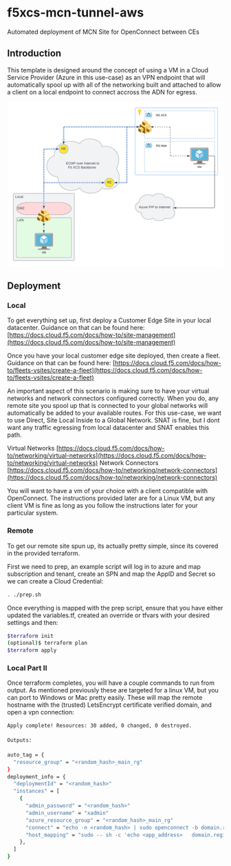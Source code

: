 # f5xcs-mcn-tunnel-aws

Automated deployment of MCN Site for OpenConnect between CEs

## Introduction

This template is designed around the concept of using a VM in a Cloud Service Provider (Azure in this use-case) as an VPN endpoint that will automatically spool up with all of the networking built and attached to allow a client on a local endpoint to connect accross the ADN for egress.

![MCN Egress](./img/mcn_egress.png)

## Deployment

### Local

To get everything set up, first deploy a Customer Edge Site in your local datacenter.  Guidance on that can be found here:  [https://docs.cloud.f5.com/docs/how-to/site-management](https://docs.cloud.f5.com/docs/how-to/site-management)

Once you have your local customer edge site deployed, then create a fleet.  Guidance on that can be found here:  [https://docs.cloud.f5.com/docs/how-to/fleets-vsites/create-a-fleet](https://docs.cloud.f5.com/docs/how-to/fleets-vsites/create-a-fleet)

An important aspect of this scenario is making sure to have your virtual networks and network connectors configured correctly.  When you do, any remote site you spool up that is connected to your global networks will automatically be added to your available routes.  For this use-case, we want to use Direct, Site Local Inside to a Global Network. SNAT is fine, but I dont want any traffic egressing from local datacenter and SNAT enables this path.

Virtual Networks [https://docs.cloud.f5.com/docs/how-to/networking/virtual-networks](https://docs.cloud.f5.com/docs/how-to/networking/virtual-networks)
Network Connectors [https://docs.cloud.f5.com/docs/how-to/networking/network-connectors](https://docs.cloud.f5.com/docs/how-to/networking/network-connectors)

You will want to have a vm of your choice with a client compatible with OpenConnect.  The instructions provided later are for a Linux VM, but any client VM is fine as long as you follow the instructions later for your particular system.

### Remote

To get our remote site spun up, its actually pretty simple, since its covered in the provided terraform.

First we need to prep, an example script will log in to azure and map subscription and tenant, create an SPN and map the AppID and Secret so we can create a Cloud Credential:

```bash
. ./prep.sh
```

Once everything is mapped with the prep script, ensure that you have either updated the variables.tf, created an override or tfvars with your desired settings and then:

```bash
$terraform init
(optional)$ terraform plan
$terraform apply
```

### Local Part II

Once terraform completes, you will have a couple commands to run from output.  As mentioned previously these are targeted for a linux VM, but you can port to Windows or Mac pretty easily. These will map the remote hostname with the (trusted) LetsEncrypt certificate verified domain, and open a vpn connection:

```bash
Apply complete! Resources: 30 added, 0 changed, 0 destroyed.

Outputs:

auto_tag = {
  "resource_group" = "<random_hash>_main_rg"
}
deployment_info = {
  "deploymentId" = "<random_hash>"
  "instances" = [
    {
      "admin_password" = "<random_hash>"
      "admin_username" = "xadmin"
      "azure_resource_group" = "<random_hash>_main_rg"
      "connect" = "echo -n <random_hash> | sudo openconnect -b domain.region.cloudapp.azure.com -u vpnuser --passwd-on-stdin"
      "host_mapping" = "sudo -- sh -c 'echo <app_address>   domain.region.cloudapp.azure.com.cloudapp.azure.com >> /etc/hosts'"
    },
  ]
}
```
